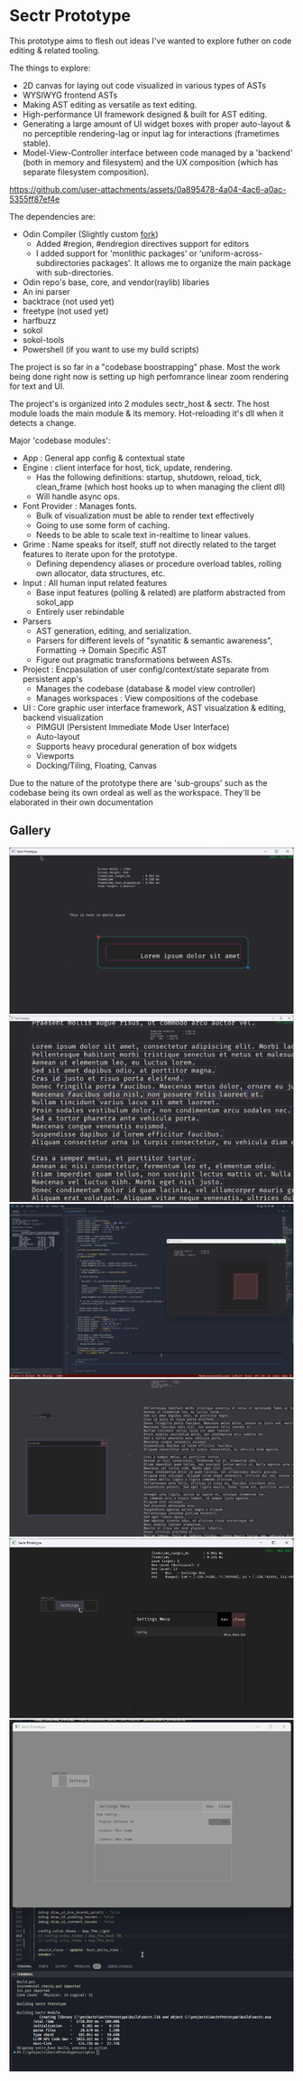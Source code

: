 # Sectr Prototype

This prototype aims to flesh out ideas I've wanted to explore futher on code editing & related tooling.

The things to explore:

* 2D canvas for laying out code visualized in various types of ASTs
* WYSIWYG frontend ASTs
* Making AST editing as versatile as text editing.
* High-performance UI framework designed & built for AST editing.
* Generating a large amount of UI widget boxes with proper auto-layout & no perceptible rendering-lag or input lag for interactions (frametimes stable).
* Model-View-Controller interface between code managed by a 'backend' (both in memory and filesystem) and the UX composition (which has separate filesystem composition).

https://github.com/user-attachments/assets/0a895478-4a04-4ac6-a0ac-5355ff87ef4e

The dependencies are:

* Odin Compiler (Slightly custom [fork](https://github.com/Ed94/Odin))
  * Added #region, #endregion directives support for editors
  * I added support for 'monlithic packages' or 'uniform-across-subdirectories packages'. It allows me to organize the main package with sub-directories.
* Odin repo's base, core, and vendor(raylib) libaries
* An ini parser
* backtrace (not used yet)
* freetype (not used yet)
* harfbuzz
* sokol
* sokol-tools
* Powershell (if you want to use my build scripts)

The project is so far in a "codebase boostrapping" phase. Most the work being done right now is setting up high perfomrance linear zoom rendering for text and UI.

The project's is organized into 2 modules sectr_host & sectr.
The host module loads the main module & its memory. Hot-reloading it's dll when it detects a change.

Major 'codebase modules':

* App : General app config & contextual state
* Engine : client interface for host, tick, update, rendering.
  * Has the following definitions: startup, shutdown, reload, tick, clean_frame (which host hooks up to when managing the client dll)
  * Will handle async ops.
* Font Provider : Manages fonts.
  * Bulk of visualization must be able to render text effectively
  * Going to use some form of caching.
  * Needs to be able to scale text in-realtime to linear values.
* Grime : Name speaks for itself, stuff not directly related to the target features to iterate upon for the prototype.
  * Defining dependency aliases or procedure overload tables, rolling own allocator, data structures, etc.
* Input : All human input related features
  * Base input features (polling & related) are platform abstracted from sokol_app
  * Entirely user rebindable
* Parsers
  * AST generation, editing, and serialization.
  * Parsers for different levels of "synatitic & semantic awareness", Formatting -> Domain Specific AST
  * Figure out pragmatic transformations between ASTs.
* Project : Encpasulation of user config/context/state separate from persistent app's
  * Manages the codebase (database & model view controller)
  * Manages workspaces : View compositions of the codebase
* UI : Core graphic user interface framework, AST visualzation & editing, backend visualization
  * PIMGUI (Persistent Immediate Mode User Interface)
  * Auto-layout
  * Supports heavy procedural generation of box widgets
  * Viewports
  * Docking/Tiling, Floating, Canvas

Due to the nature of the prototype there are 'sub-groups' such as the codebase being its own ordeal as well as the workspace.
They'll be elaborated in their own documentation

## Gallery

![img](docs/assets/sectr_host_2024-03-09_04-30-27.png)
![img](docs/assets/sectr_host_2024-05-04_12-29-39.png)
![img](docs/assets/Code_2024-05-04_12-55-53.png)
![img](docs/assets/sectr_host_2024-05-11_22-34-15.png)
![img](docs/assets/sectr_host_2024-05-15_03-32-36.png)
![img](docs/assets/Code_2024-05-21_23-15-16.gif)
